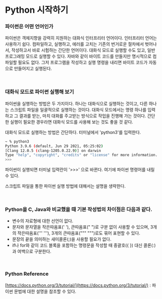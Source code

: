 # Python 시작하기

### 파이썬은 어떤 언어인가

파이썬은 객체지향을 강력히 지원하는 대화식 인터프리터 언어이다. 인터프리터 언어는 사용하기 쉽다. 컴파일하고, 실행하고, 에러를 고치는 기존의 번거로운 절차에서 벗어나서, 작성하고서 바로 시험하는 간단한 언어이다. 대화식 모드로 실행할 수도 있고, 일반 프로그래밍 모드로 실행할 수 있다. 자바와 같이 바이트 코드를 만들지만 명시적으로 컴파일할 필요도 없다. 그저 프로그램을 작성하고 실행 명령을 내리면 바이트 코드가 자동으로 만들어지고 실행된다.

<br>

### 대화식 모드로 파이썬 실행해 보기

파이썬을 실행하는 방법은 두 가지이다. 하나는 대화식으로 실행하는 것이고, 다른 하나는 스크립트 파일을 일괄적으로 실행하는 것이다. 대화식 모드에서는 명령 하나를 입력하고 그 결과를 받는, 마치 대화를 주고받는 방식으로 작업을 진행해 가는 것이다. 간단한 실행이 필요한 경우라면 대화식 모드를 사용해 보는 것도 좋을 것 같다.

대화식 모드로 실행하는 방법은 간단하다. 터미널에서 'python3'를 입력한다.

```bash
~ % python3
Python 3.9.6 (default, Jun 29 2021, 05:25:02)
[Clang 12.0.5 (clang-1205.0.22.9)] on darwin
Type "help", "copyright", "credits" or "license" for more information.
>>>
```

파이썬이 실행되면 터미널 입력란이 '>>>' 으로 바뀐다. 여기에 파이썬 명령어를 내릴 수 있다.

스크립트 파일을 통한 파이썬 실행 방법에 대해서는 설명을 생략한다.

<br>

### Python을 C, Java와 비교했을 때 기본 작성법의 차이점은 다음과 같다.

- 변수의 자료형에 대한 선언이 없다.
- 문자와 문자열을 작은따옴표(' '), 큰따옴표(" ")로 구분 없이 사용할 수 있으며, 3개의 작은따옴표(''' '''), 3개의 큰따옴표(""" """)로도 묶어 표현할 수 있다.
- 문장의 끝을 의미하는 새미콜론(;)을 사용할 필요가 없다.
- if나 for와 같이 코드 블록을 포함하는 명령문을 작성할 때 중괄호({ }) 대신 콜론(:)과 여백으로 구분한다.

<br>

### Python Reference

[https://docs.python.org/3/tutorial/](https://docs.python.org/3/tutorial/) : 파이썬 문법에 대한 설명을 참조할 수 있다.